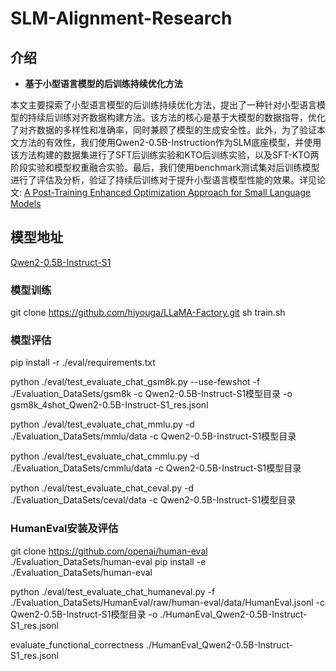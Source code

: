 # SLM-Alignment-Research

## 介绍
- **基于小型语言模型的后训练持续优化方法**

本文主要探索了小型语言模型的后训练持续优化方法，提出了一种针对小型语言模型的持续后训练对齐数据构建方法。该方法的核心是基于大模型的数据指导，优化了对齐数据的多样性和准确率，同时兼顾了模型的生成安全性。此外，为了验证本文方法的有效性，我们使用Qwen2-0.5B-Instruction作为SLM底座模型，并使用该方法构建的数据集进行了SFT后训练实验和KTO后训练实验，以及SFT-KTO两阶段实验和模型权重融合实验。最后，我们使用benchmark测试集对后训练模型进行了评估及分析，验证了持续后训练对于提升小型语言模型性能的效果。详见论文: [A Post-Training Enhanced Optimization Approach for Small Language Models](https://arxiv.org/abs/2411.02939)

## 模型地址
[Qwen2-0.5B-Instruct-S1](https://www.modelscope.cn/models/kkzhai/Qwen2-0.5B-Instruct-S1)

### 模型训练
git clone https://github.com/hiyouga/LLaMA-Factory.git
sh train.sh

### 模型评估
pip install -r ./eval/requirements.txt

python ./eval/test_evaluate_chat_gsm8k.py --use-fewshot -f ./Evaluation_DataSets/gsm8k -c Qwen2-0.5B-Instruct-S1模型目录  -o gsm8k_4shot_Qwen2-0.5B-Instruct-S1_res.jsonl 

python ./eval/test_evaluate_chat_mmlu.py -d ./Evaluation_DataSets/mmlu/data -c Qwen2-0.5B-Instruct-S1模型目录  

python ./eval/test_evaluate_chat_cmmlu.py -d ./Evaluation_DataSets/cmmlu/data -c Qwen2-0.5B-Instruct-S1模型目录  

python ./eval/test_evaluate_chat_ceval.py -d ./Evaluation_DataSets/ceval/data -c Qwen2-0.5B-Instruct-S1模型目录  

### HumanEval安装及评估
git clone https://github.com/openai/human-eval ./Evaluation_DataSets/human-eval
pip install -e ./Evaluation_DataSets/human-eval

python ./eval/test_evaluate_chat_humaneval.py -f ./Evaluation_DataSets/HumanEval/raw/human-eval/data/HumanEval.jsonl -c Qwen2-0.5B-Instruct-S1模型目录 -o ./HumanEval_Qwen2-0.5B-Instruct-S1_res.jsonl

evaluate_functional_correctness ./HumanEval_Qwen2-0.5B-Instruct-S1_res.jsonl
